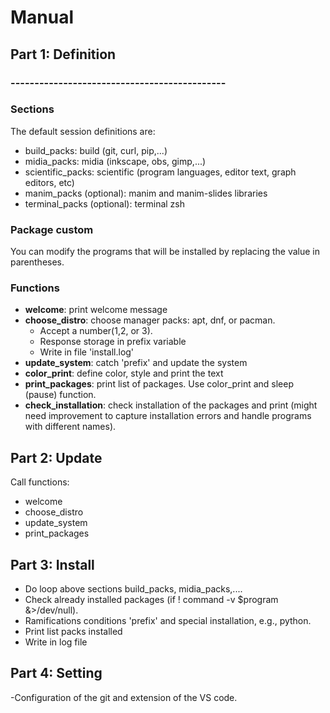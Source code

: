 # Manual

## Part 1: Definition
### ---------------------------------------------
### Sections
The default session definitions are:
- build_packs: build (git, curl, pip,...)
- midia_packs: midia (inkscape, obs, gimp,...)
- scientific_packs: scientific (program languages, editor text, graph editors, etc)
- manim_packs (optional): manim and manim-slides libraries
- terminal_packs (optional): terminal zsh

### Package custom
You can modify the programs that will be installed by replacing the value in parentheses.

### Functions
- **welcome**: print welcome message
- **choose_distro**: choose manager packs: apt, dnf, or pacman. 
  * Accept a number(1,2, or 3).
  * Response storage in prefix variable
  * Write in file 'install.log'
- **update_system**: catch 'prefix' and update the system
- **color_print**: define color, style and print the text
- **print_packages**: print list of packages. Use color_print and sleep (pause) function.
- **check_installation**: check installation of the packages and print (might need improvement to capture installation errors and handle programs with different names).

## Part 2: Update
Call functions:
- welcome
- choose_distro
- update_system
- print_packages

## Part 3: Install
- Do loop above sections build_packs, midia_packs,.... 
- Check already installed packages (if ! command -v $program &>/dev/null).
- Ramifications conditions 'prefix' and special installation, e.g., python.
- Print list packs installed
- Write in log file

## Part 4: Setting
-Configuration of the git and extension of the VS code.